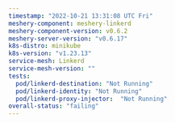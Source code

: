```yaml
---
timestamp: "2022-10-21 13:31:08 UTC Fri"
meshery-component: meshery-linkerd
meshery-component-version: v0.6.2
meshery-server-version: "v0.6.17"
k8s-distro: minikube
k8s-version: "v1.23.13"
service-mesh: Linkerd
service-mesh-version: ""
tests:
  pod/linkerd-destination: "Not Running"
  pod/linkerd-identity: "Not Running"
  pod/linkerd-proxy-injector:  "Not Running"
overall-status: "failing"
---
```

